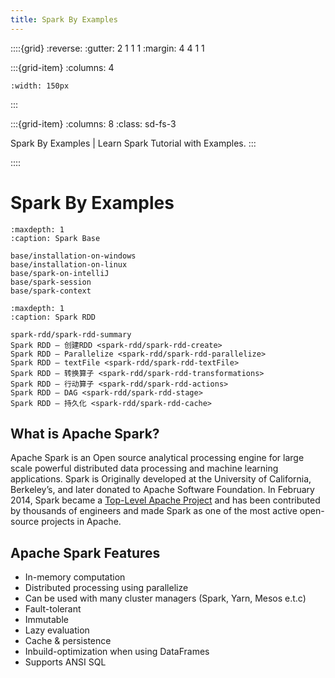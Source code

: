 ```yaml
---
title: Spark By Examples
---
```


::::{grid}
:reverse:
:gutter: 2 1 1 1
:margin: 4 4 1 1

:::{grid-item}
:columns: 4

```{image} ./_static/apachespark.svg
:width: 150px
```
:::

:::{grid-item}
:columns: 8
:class: sd-fs-3

Spark By Examples | Learn Spark Tutorial with Examples.
:::

::::

# Spark By Examples

```{toctree}
:maxdepth: 1
:caption: Spark Base

base/installation-on-windows
base/installation-on-linux
base/spark-on-intelliJ
base/spark-session
base/spark-context
```

```{toctree}
:maxdepth: 1
:caption: Spark RDD

spark-rdd/spark-rdd-summary
Spark RDD — 创建RDD <spark-rdd/spark-rdd-create>
Spark RDD — Parallelize <spark-rdd/spark-rdd-parallelize>
Spark RDD — textFile <spark-rdd/spark-rdd-textFile>
Spark RDD — 转换算子 <spark-rdd/spark-rdd-transformations>
Spark RDD — 行动算子 <spark-rdd/spark-rdd-actions>
Spark RDD — DAG <spark-rdd/spark-rdd-stage>
Spark RDD — 持久化 <spark-rdd/spark-rdd-cache>
```

## What is Apache Spark?

Apache Spark is an Open source analytical processing engine for large scale powerful distributed data processing and
machine learning applications. Spark is Originally developed at the University of California, Berkeley’s, and later
donated to Apache Software Foundation. In February 2014, Spark became a [Top-Level Apache Project](https://en.wikipedia.org/wiki/Apache_Spark) and has been contributed
by thousands of engineers and made Spark as one of the most active open-source projects in Apache.


## Apache Spark Features

* In-memory computation
* Distributed processing using parallelize
* Can be used with many cluster managers (Spark, Yarn, Mesos e.t.c)
* Fault-tolerant
* Immutable
* Lazy evaluation
* Cache & persistence
* Inbuild-optimization when using DataFrames
* Supports ANSI SQL

